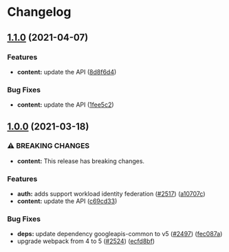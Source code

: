 # Changelog

## [1.1.0](https://www.github.com/googleapis/google-api-nodejs-client/compare/content-v1.0.0...content-v1.1.0) (2021-04-07)


### Features

* **content:** update the API ([8d8f6d4](https://www.github.com/googleapis/google-api-nodejs-client/commit/8d8f6d450477ad92d84822d0f408d10526f03c0d))


### Bug Fixes

* **content:** update the API ([1fee5c2](https://www.github.com/googleapis/google-api-nodejs-client/commit/1fee5c28539933712a49476f893dbf5ede29bbfb))

## [1.0.0](https://www.github.com/googleapis/google-api-nodejs-client/compare/content-v0.1.0...content-v1.0.0) (2021-03-18)


### ⚠ BREAKING CHANGES

* **content:** This release has breaking changes.

### Features

* **auth:** adds support workload identity federation ([#2517](https://www.github.com/googleapis/google-api-nodejs-client/issues/2517)) ([a10707c](https://www.github.com/googleapis/google-api-nodejs-client/commit/a10707c477759e7c9ef6360a2fe800856fb600c1))
* **content:** update the API ([c69cd33](https://www.github.com/googleapis/google-api-nodejs-client/commit/c69cd3326f03e2bf1ead9926ba65dd16dbaa419a))


### Bug Fixes

* **deps:** update dependency googleapis-common to v5 ([#2497](https://www.github.com/googleapis/google-api-nodejs-client/issues/2497)) ([fec087a](https://www.github.com/googleapis/google-api-nodejs-client/commit/fec087abcf3d994dd41c3ffa0a0c12b1f9f09dae))
* upgrade webpack from 4 to 5  ([#2524](https://www.github.com/googleapis/google-api-nodejs-client/issues/2524)) ([ecfd8bf](https://www.github.com/googleapis/google-api-nodejs-client/commit/ecfd8bfcd06e1beabff7ec9a8c4000222379eb8d))
